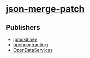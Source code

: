 # [json-merge-patch](https://pypi.org/project/json-merge-patch)



## Publishers
- [jpmckinney](https://pypi.org/user/jpmckinney)
- [opencontracting](https://pypi.org/user/opencontracting)
- [OpenDataServices](https://pypi.org/user/OpenDataServices)

